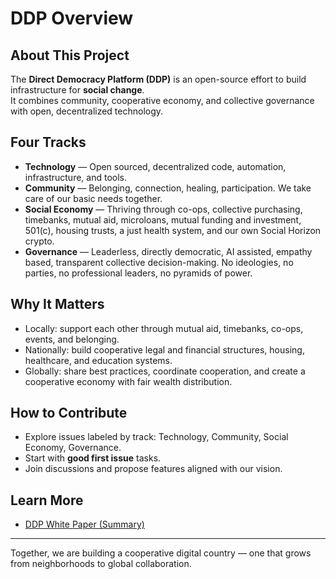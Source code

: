 # DDP Overview

## About This Project
The **Direct Democracy Platform (DDP)** is an open-source effort to build infrastructure for **social change**.  
It combines community, cooperative economy, and collective governance with open, decentralized technology.

## Four Tracks
- **Technology** — Open sourced, decentralized code, automation, infrastructure, and tools.  
- **Community** — Belonging, connection, healing, participation. We take care of our basic needs together.  
- **Social Economy** — Thriving through co-ops, collective purchasing, timebanks, mutual aid, microloans, mutual funding and investment, 501(c), housing trusts, a just health system, and our own Social Horizon crypto.  
- **Governance** — Leaderless, directly democratic, AI assisted, empathy based, transparent collective decision-making. No ideologies, no parties, no professional leaders, no pyramids of power.  

## Why It Matters
- Locally: support each other through mutual aid, timebanks, co-ops, events, and belonging.  
- Nationally: build cooperative legal and financial structures, housing, healthcare, and education systems.  
- Globally: share best practices, coordinate cooperation, and create a cooperative economy with fair wealth distribution.  

## How to Contribute
- Explore issues labeled by track: Technology, Community, Social Economy, Governance.  
- Start with **good first issue** tasks.  
- Join discussions and propose features aligned with our vision.  

## Learn More
- [DDP White Paper (Summary)](./DDP_WhitePaper.md)  
<!-- Optional: add these files to the repo root if you want to link them here too -->
<!-- - [DDP Vision (Full Document)](../DDP_Vision.docx)  -->
<!-- - [DDP Tech Roadmap](../DDP_Tech_Roadmap.docx)  -->

---

Together, we are building a cooperative digital country — one that grows from neighborhoods to global collaboration.
